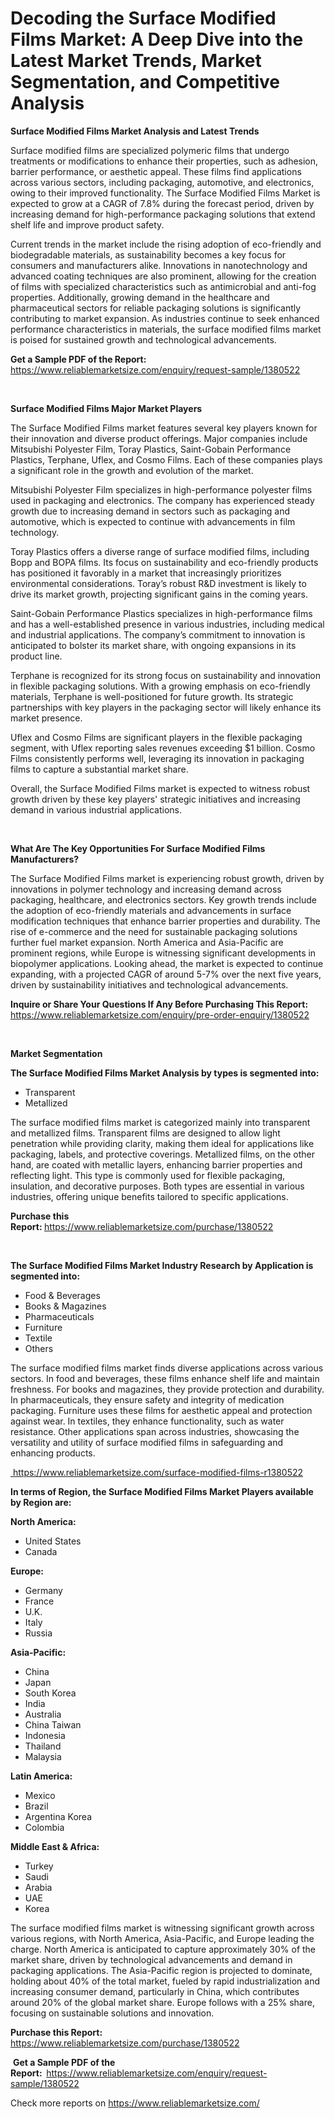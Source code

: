 <p><h1>Decoding the Surface Modified Films Market: A Deep Dive into the Latest Market Trends, Market Segmentation, and Competitive Analysis</h1></p><p><strong>Surface Modified Films Market Analysis and Latest Trends</strong></p>
<p><p>Surface modified films are specialized polymeric films that undergo treatments or modifications to enhance their properties, such as adhesion, barrier performance, or aesthetic appeal. These films find applications across various sectors, including packaging, automotive, and electronics, owing to their improved functionality. The Surface Modified Films Market is expected to grow at a CAGR of 7.8% during the forecast period, driven by increasing demand for high-performance packaging solutions that extend shelf life and improve product safety.</p><p>Current trends in the market include the rising adoption of eco-friendly and biodegradable materials, as sustainability becomes a key focus for consumers and manufacturers alike. Innovations in nanotechnology and advanced coating techniques are also prominent, allowing for the creation of films with specialized characteristics such as antimicrobial and anti-fog properties. Additionally, growing demand in the healthcare and pharmaceutical sectors for reliable packaging solutions is significantly contributing to market expansion. As industries continue to seek enhanced performance characteristics in materials, the surface modified films market is poised for sustained growth and technological advancements.</p></p>
<p><strong>Get a Sample PDF of the Report:&nbsp;</strong> <a href="https://www.reliablemarketsize.com/enquiry/request-sample/1380522?utm_campaign=2753&utm_medium=2&utm_source=Github&utm_content=ia&utm_term=02042025&utm_id=surface-modified-films">https://www.reliablemarketsize.com/enquiry/request-sample/1380522</a></p>
<p>&nbsp;</p>
<p><strong>Surface Modified Films Major Market Players</strong></p>
<p><p>The Surface Modified Films market features several key players known for their innovation and diverse product offerings. Major companies include Mitsubishi Polyester Film, Toray Plastics, Saint-Gobain Performance Plastics, Terphane, Uflex, and Cosmo Films. Each of these companies plays a significant role in the growth and evolution of the market.</p><p>Mitsubishi Polyester Film specializes in high-performance polyester films used in packaging and electronics. The company has experienced steady growth due to increasing demand in sectors such as packaging and automotive, which is expected to continue with advancements in film technology.</p><p>Toray Plastics offers a diverse range of surface modified films, including Bopp and BOPA films. Its focus on sustainability and eco-friendly products has positioned it favorably in a market that increasingly prioritizes environmental considerations. Toray’s robust R&D investment is likely to drive its market growth, projecting significant gains in the coming years.</p><p>Saint-Gobain Performance Plastics specializes in high-performance films and has a well-established presence in various industries, including medical and industrial applications. The company’s commitment to innovation is anticipated to bolster its market share, with ongoing expansions in its product line.</p><p>Terphane is recognized for its strong focus on sustainability and innovation in flexible packaging solutions. With a growing emphasis on eco-friendly materials, Terphane is well-positioned for future growth. Its strategic partnerships with key players in the packaging sector will likely enhance its market presence.</p><p>Uflex and Cosmo Films are significant players in the flexible packaging segment, with Uflex reporting sales revenues exceeding $1 billion. Cosmo Films consistently performs well, leveraging its innovation in packaging films to capture a substantial market share.</p><p>Overall, the Surface Modified Films market is expected to witness robust growth driven by these key players' strategic initiatives and increasing demand in various industrial applications.</p></p>
<p>&nbsp;</p>
<p><strong>What Are The Key Opportunities For Surface Modified Films Manufacturers?</strong></p>
<p><p>The Surface Modified Films market is experiencing robust growth, driven by innovations in polymer technology and increasing demand across packaging, healthcare, and electronics sectors. Key growth trends include the adoption of eco-friendly materials and advancements in surface modification techniques that enhance barrier properties and durability. The rise of e-commerce and the need for sustainable packaging solutions further fuel market expansion. North America and Asia-Pacific are prominent regions, while Europe is witnessing significant developments in biopolymer applications. Looking ahead, the market is expected to continue expanding, with a projected CAGR of around 5-7% over the next five years, driven by sustainability initiatives and technological advancements.</p></p>
<p><strong>Inquire or Share Your Questions If Any Before Purchasing This Report:</strong> <a href="https://www.reliablemarketsize.com/enquiry/pre-order-enquiry/1380522?utm_campaign=2753&utm_medium=2&utm_source=Github&utm_content=ia&utm_term=02042025&utm_id=surface-modified-films">https://www.reliablemarketsize.com/enquiry/pre-order-enquiry/1380522</a></p>
<p>&nbsp;</p>
<p><strong>Market Segmentation</strong></p>
<p><strong>The Surface Modified Films Market Analysis by types is segmented into:</strong></p>
<p><ul><li>Transparent</li><li>Metallized</li></ul></p>
<p><p>The surface modified films market is categorized mainly into transparent and metallized films. Transparent films are designed to allow light penetration while providing clarity, making them ideal for applications like packaging, labels, and protective coverings. Metallized films, on the other hand, are coated with metallic layers, enhancing barrier properties and reflecting light. This type is commonly used for flexible packaging, insulation, and decorative purposes. Both types are essential in various industries, offering unique benefits tailored to specific applications.</p></p>
<p><strong>Purchase this Report:&nbsp;</strong><a href="https://www.reliablemarketsize.com/purchase/1380522?utm_campaign=2753&utm_medium=2&utm_source=Github&utm_content=ia&utm_term=02042025&utm_id=surface-modified-films">https://www.reliablemarketsize.com/purchase/1380522</a></p>
<p>&nbsp;</p>
<p><strong>The Surface Modified Films Market Industry Research by Application is segmented into:</strong></p>
<p><ul><li>Food & Beverages</li><li>Books & Magazines</li><li>Pharmaceuticals</li><li>Furniture</li><li>Textile</li><li>Others</li></ul></p>
<p><p>The surface modified films market finds diverse applications across various sectors. In food and beverages, these films enhance shelf life and maintain freshness. For books and magazines, they provide protection and durability. In pharmaceuticals, they ensure safety and integrity of medication packaging. Furniture uses these films for aesthetic appeal and protection against wear. In textiles, they enhance functionality, such as water resistance. Other applications span across industries, showcasing the versatility and utility of surface modified films in safeguarding and enhancing products.</p></p>
<p><a href="https://www.reliablemarketsize.com/surface-modified-films-r1380522?utm_campaign=2753&utm_medium=2&utm_source=Github&utm_content=ia&utm_term=02042025&utm_id=surface-modified-films">&nbsp;https://www.reliablemarketsize.com/surface-modified-films-r1380522</a></p>
<p><strong>In terms of Region, the Surface Modified Films Market Players available by Region are:</strong></p>
<p>
    <p> <strong> North America: </strong>
        <ul>
            <li>United States</li>
            <li>Canada</li>
        </ul>
        </p> 
    <p> <strong> Europe: </strong>
        <ul>
            <li>Germany</li>
            <li>France</li>
            <li>U.K.</li>
            <li>Italy</li>
            <li>Russia</li>
        </ul>
        </p> 
    <p> <strong> Asia-Pacific: </strong>
        <ul>
            <li>China</li>
            <li>Japan</li>
            <li>South Korea</li>
            <li>India</li>
            <li>Australia</li>
            <li>China Taiwan</li>
            <li>Indonesia</li>
            <li>Thailand</li>
            <li>Malaysia</li>
        </ul>
        </p> 
    <p> <strong> Latin America: </strong>
        <ul>
            <li>Mexico</li>
            <li>Brazil</li>
            <li>Argentina Korea</li>
            <li>Colombia</li>
        </ul>
        </p> 
    <p> <strong> Middle East & Africa: </strong>
        <ul>
            <li>Turkey</li>
            <li>Saudi</li>
            <li>Arabia</li>
            <li>UAE</li>
            <li>Korea</li>
        </ul>
    </p>
    </p>
<p><p>The surface modified films market is witnessing significant growth across various regions, with North America, Asia-Pacific, and Europe leading the charge. North America is anticipated to capture approximately 30% of the market share, driven by technological advancements and demand in packaging applications. The Asia-Pacific region is projected to dominate, holding about 40% of the total market, fueled by rapid industrialization and increasing consumer demand, particularly in China, which contributes around 20% of the global market share. Europe follows with a 25% share, focusing on sustainable solutions and innovation.</p></p>
<p><strong>Purchase this Report: </strong><a href="https://www.reliablemarketsize.com/purchase/1380522?utm_campaign=2753&utm_medium=2&utm_source=Github&utm_content=ia&utm_term=02042025&utm_id=surface-modified-films">https://www.reliablemarketsize.com/purchase/1380522</a></p>
<p>&nbsp;<strong>Get a Sample PDF of the Report:&nbsp;&nbsp;</strong><a href="https://www.reliablemarketsize.com/enquiry/request-sample/1380522?utm_campaign=2753&utm_medium=2&utm_source=Github&utm_content=ia&utm_term=02042025&utm_id=surface-modified-films">https://www.reliablemarketsize.com/enquiry/request-sample/1380522</a></p>
<p><strong></strong></p>
<p>Check more reports on <a href="https://www.reliablemarketsize.com/?utm_campaign=2753&utm_medium=2&utm_source=Github&utm_content=ia&utm_term=02042025&utm_id=surface-modified-films">https://www.reliablemarketsize.com/</a></p>